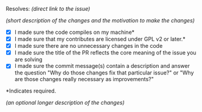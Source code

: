 Resolves: *(direct link to the issue)*

*(short description of the changes and the motivation to make the changes)*

<!-- Use "x" to fill the checkboxes below like [x] -->

- [x] I made sure the code compiles on my machine*
- [x] I made sure that my contributes are licensed under GPL v2 or later.*
- [x] I made sure there are no unnecessary changes in the code
- [x] I made sure the title of the PR reflects the core meaning of the issue you are solving
- [x] I made sure the commit message(s) contain a description and answer the question "Why do those changes fix that particular issue?" or "Why are those changes really necessary as improvements?"

\*Indicates required.

*(an optional longer description of the changes)*
